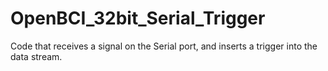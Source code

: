 # OpenBCI_32bit_Serial_Trigger
Code that receives a signal on the Serial port, and inserts a trigger into the data stream.
